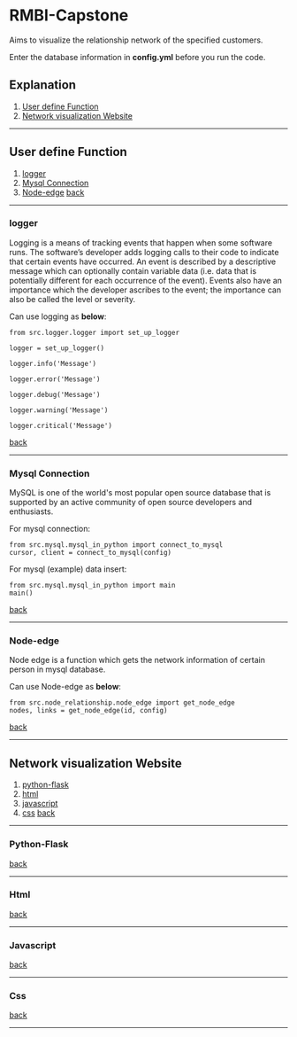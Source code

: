 # RMBI-Capstone
Aims to visualize the relationship network of the specified customers.

Enter the database information in **config.yml** before you run the code.

## Explanation
1. [User define Function](#user-define-function)
2. [Network visualization Website](#network-visualization-website)

----
## User define Function
1. [logger](#logger)
2. [Mysql Connection](#mysql-connection)
3. [Node-edge](#node-edge)
[back](#explanation)

-----
### logger
Logging is a means of tracking events that happen when some software runs. The software’s developer adds logging calls to their code to indicate that certain events have occurred. An event is described by a descriptive message which can optionally contain variable data (i.e. data that is potentially different for each occurrence of the event). Events also have an importance which the developer ascribes to the event; the importance can also be called the level or severity.

Can use logging as **below**:
```
from src.logger.logger import set_up_logger

logger = set_up_logger()

logger.info('Message')

logger.error('Message')

logger.debug('Message')

logger.warning('Message')

logger.critical('Message')
```
[back](#user-define-function)

-----
### Mysql Connection
MySQL is one of the world's most popular open source database that is supported by an active community of open source developers and enthusiasts.

For mysql connection:
```
from src.mysql.mysql_in_python import connect_to_mysql
cursor, client = connect_to_mysql(config)
```

For mysql (example) data insert:
```
from src.mysql.mysql_in_python import main
main()
```
[back](#user-define-function)

------
### Node-edge
Node edge is a function which gets the network information of certain person in mysql database.

Can use Node-edge as **below**:
```
from src.node_relationship.node_edge import get_node_edge
nodes, links = get_node_edge(id, config)
```
[back](#user-define-function)

----

## Network visualization Website
1. [python-flask](#python-flask)
2. [html](#html)
3. [javascript](#javascript)
4. [css](#css)
[back](#explanation)

-----
### Python-Flask



[back](#network-visualization-website)

-----
### Html



[back](#network-visualization-website)

------
### Javascript



[back](#network-visualization-website)

-----
### Css



[back](#network-visualization-website)

-----
